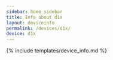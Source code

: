 ```yaml
---
sidebar: home_sidebar
title: Info about d1x
layout: deviceinfo
permalink: /devices/d1x/
device: d1x
---
```

{% include templates/device_info.md %}

